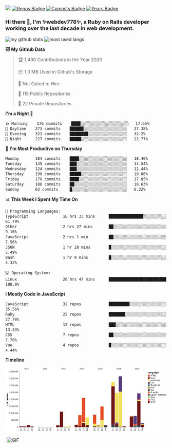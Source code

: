 ![](https://visitor-badge.glitch.me/badge?page_id=webdev778.webdev778)
[![Repos Badge](https://badges.pufler.dev/repos/webdev778)](https://badges.pufler.dev)
[![Commits Badge](https://badges.pufler.dev/commits/monthly/webdev778)](https://badges.pufler.dev)
[![Years Badge](https://badges.pufler.dev/years/webdev778)](https://badges.pufler.dev)
### Hi there 👋, I'm ✨webdev778✨, a Ruby on Rails developer working over the last decade in web development.


![my github stats](https://github-readme-stats.vercel.app/api?username=webdev778&show_icons=true&theme=tokyonight&line_height=27)
![most used langs](https://github-readme-stats.vercel.app/api/top-langs/?username=webdev778&hide=css,html&theme=tokyonight)

<!--START_SECTION:waka-->
**🐱 My Github Data** 

> 🏆 1,430 Contributions in the Year 2020
 > 
> 📦 1.3 MB Used in Github's Storage 
 > 
> 🚫 Not Opted to Hire
 > 
> 📜 115 Public Repositories
 > 
> 🔑 22 Private Repositories 

**I'm a Night 🦉** 

```text
🌞 Morning    176 commits    ████░░░░░░░░░░░░░░░░░░░░░   17.65% 
🌆 Daytime    273 commits    ██████░░░░░░░░░░░░░░░░░░░   27.38% 
🌃 Evening    321 commits    ████████░░░░░░░░░░░░░░░░░   32.2% 
🌙 Night      227 commits    █████░░░░░░░░░░░░░░░░░░░░   22.77%

```
📅 **I'm Most Productive on Thursday** 

```text
Monday       184 commits    ████░░░░░░░░░░░░░░░░░░░░░   18.46% 
Tuesday      145 commits    ███░░░░░░░░░░░░░░░░░░░░░░   14.54% 
Wednesday    124 commits    ███░░░░░░░░░░░░░░░░░░░░░░   12.44% 
Thursday     198 commits    █████░░░░░░░░░░░░░░░░░░░░   19.86% 
Friday       178 commits    ████░░░░░░░░░░░░░░░░░░░░░   17.85% 
Saturday     106 commits    ██░░░░░░░░░░░░░░░░░░░░░░░   10.63% 
Sunday       62 commits     █░░░░░░░░░░░░░░░░░░░░░░░░   6.22%

```


📊 **This Week I Spent My Time On** 

```text
💬 Programming Languages: 
TypeScript               16 hrs 33 mins      ███████████████░░░░░░░░░░   61.79% 
Other                    2 hrs 27 mins       ██░░░░░░░░░░░░░░░░░░░░░░░   9.16% 
JavaScript               2 hrs 1 min         ██░░░░░░░░░░░░░░░░░░░░░░░   7.56% 
JSON                     1 hr 28 mins        █░░░░░░░░░░░░░░░░░░░░░░░░   5.49% 
Bash                     1 hr 9 mins         █░░░░░░░░░░░░░░░░░░░░░░░░   4.32%

💻 Operating System: 
Linux                    26 hrs 47 mins      █████████████████████████   100.0%

```

**I Mostly Code in JavaScript** 

```text
JavaScript               32 repos            █████████░░░░░░░░░░░░░░░░   35.56% 
Ruby                     25 repos            ███████░░░░░░░░░░░░░░░░░░   27.78% 
HTML                     12 repos            ███░░░░░░░░░░░░░░░░░░░░░░   13.33% 
CSS                      7 repos             ██░░░░░░░░░░░░░░░░░░░░░░░   7.78% 
Vue                      4 repos             █░░░░░░░░░░░░░░░░░░░░░░░░   4.44%

```


**Timeline**

![Chart not found](https://raw.githubusercontent.com/webdev778/webdev778/master/charts/bar_graph.png) 


<!--END_SECTION:waka-->

<img align="right" alt="GIF" src="https://github.com/webdev778/webdev778/blob/main/code.gif?raw=true" width="500" height="320" />

<!--
**webdev778/webdev778** is a ✨ _special_ ✨ repository because its `README.md` (this file) appears on your GitHub profile.

Here are some ideas to get you started:

- 🔭 I’m currently working on ...
- 🌱 I’m currently learning ...
- 👯 I’m looking to collaborate on ...
- 🤔 I’m looking for help with ...
- 💬 Ask me about ...
- 📫 How to reach me: ...
- 😄 Pronouns: ...
- ⚡ Fun fact: ...
-->

